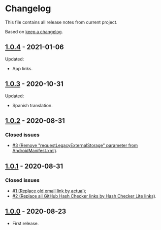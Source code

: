 # Changelog

This file contains all release notes from current project.

Based on [keep a changelog](https://keepachangelog.com/en/1.0.0).

## [1.0.4](https://github.com/hash-checker/hash-checker-lite/releases/tag/1.0.4) - 2021-01-06

Updated:

- App links.

## [1.0.3](https://github.com/hash-checker/hash-checker-lite/releases/tag/1.0.3) - 2020-10-31

Updated:

- Spanish translation.

## [1.0.2](https://github.com/hash-checker/hash-checker-lite/releases/tag/1.0.2) - 2020-08-31

### Closed issues

- [#3 (Remove "requestLegacyExternalStorage" parameter from AndroidManifest.xml)](https://github.com/hash-checker/hash-checker-lite/issues/3).

## [1.0.1](https://github.com/hash-checker/hash-checker-lite/releases/tag/1.0.1) - 2020-08-31

### Closed issues

- [#1 (Replace old email link by actual)](https://github.com/hash-checker/hash-checker-lite/issues/1);
- [#2 (Replace all GitHub Hash Checker links by Hash Checker Lite links)](https://github.com/hash-checker/hash-checker-lite/issues/2).

## [1.0.0](https://github.com/hash-checker/hash-checker-lite/releases/tag/1.0.0) - 2020-08-23

- First release.
